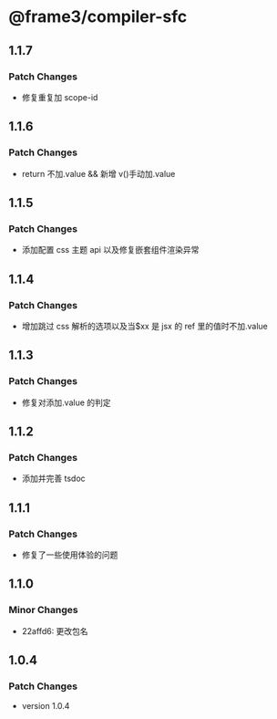 # @frame3/compiler-sfc

## 1.1.7

### Patch Changes

- 修复重复加 scope-id

## 1.1.6

### Patch Changes

- return 不加.value && 新增 v()手动加.value

## 1.1.5

### Patch Changes

- 添加配置 css 主题 api 以及修复嵌套组件渲染异常

## 1.1.4

### Patch Changes

- 增加跳过 css 解析的选项以及当$xx 是 jsx 的 ref 里的值时不加.value

## 1.1.3

### Patch Changes

- 修复对添加.value 的判定

## 1.1.2

### Patch Changes

- 添加并完善 tsdoc

## 1.1.1

### Patch Changes

- 修复了一些使用体验的问题

## 1.1.0

### Minor Changes

- 22affd6: 更改包名

## 1.0.4

### Patch Changes

- version 1.0.4
